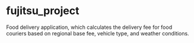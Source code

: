 # fujitsu_project
 Food delivery application, which calculates the delivery fee for food couriers based on regional base fee, vehicle type, and weather conditions.
